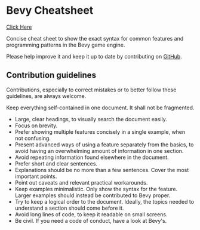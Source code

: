 # Bevy Cheatsheet

[ Click Here ](bevy-cheatsheet.md)

Concise cheat sheet to show the exact syntax for common features and programming patterns in the Bevy game engine.

Please help improve it and keep it up to date by contributing on [GitHub](https://github.com/jamadazi/bevy-cheatsheet).

## Contribution guidelines

Contributions, especially to correct mistakes or to better follow these guidelines, are always welcome.

Keep everything self-contained in one document. It shall not be fragmented.

 - Large, clear headings, to visually search the document easily.
 - Focus on brevity.
 - Prefer showing multiple features concisely in a single example, when not confusing.
 - Present advanced ways of using a feature separately from the basics, to avoid having an overwhelming amount of information in one section.
 - Avoid repeating information found elsewhere in the document.
 - Prefer short and clear sentences.
 - Explanations should be no more than a few sentences. Cover the most important points.
 - Point out caveats and relevant practical workarounds.
 - Keep examples minimalistic. Only show the syntax for the feature. Larger examples should instead be contributed to Bevy proper.
 - Try to keep a logical order to the document. Ideally, the topics needed to understand a section should come before it.
 - Avoid long lines of code, to keep it readable on small screens.
 - Be civil. If you need a code of conduct, have a look at Bevy's.



